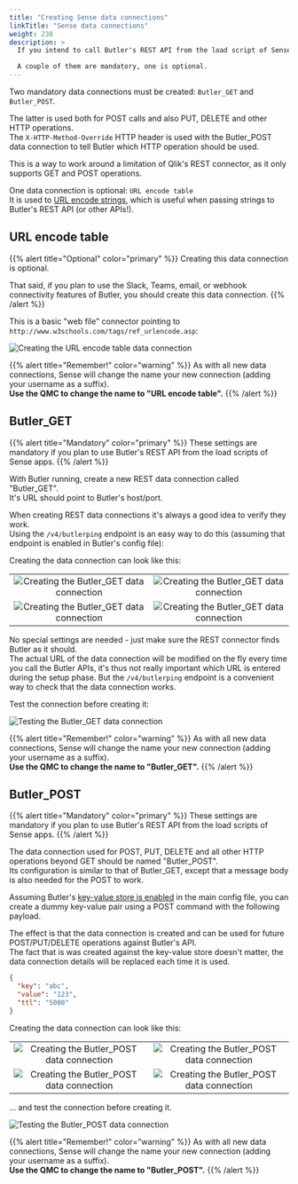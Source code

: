 ```yaml
---
title: "Creating Sense data connections"
linkTitle: "Sense data connections"
weight: 230
description: >
  If you intend to call Butler's REST API from the load script of Sense apps, you must create a few data connections first.

  A couple of them are mandatory, one is optional.
---
```


Two mandatory data connections must be created: `Butler_GET` and `Butler_POST`.

The latter is used both for POST calls and also PUT, DELETE and other HTTP operations.  
The `X-HTTP-Method-Override` HTTP header is used with the Butler_POST data connection to tell Butler which HTTP operation should be used.

This is a way to work around a limitation of Qlik's REST connector, as it only supports GET and POST operations.

One data connection is optional: `URL encode table`  
It is used to [URL encode strings](https://www.w3schools.com/tags/ref_urlencode.ASP), which is useful when passing strings to Butler's REST API (or other APIs!).

## URL encode table

{{% alert title="Optional" color="primary" %}}
Creating this data connection is optional.

That said, if you plan to use the Slack, Teams, email, or webhook connectivity features of Butler, you should create this data connection.
{{% /alert %}}

This is a basic "web file" connector pointing to `http://www.w3schools.com/tags/ref_urlencode.asp`:

![Creating the URL encode table data connection](url_encode-1.png "Creating the URL encode table data connection")

{{% alert title="Remember!" color="warning" %}}
As with all new data connections, Sense will change the name your new connection (adding your username as a suffix).  
**Use the QMC to change the name to "URL encode table".**
{{% /alert %}}

## Butler_GET

{{% alert title="Mandatory" color="primary" %}}
These settings are mandatory if you plan to use Butler's REST API from the load scripts of Sense apps.
{{% /alert %}}

With Butler running, create a new REST data connection called "Butler_GET".  
It's URL should point to Butler's host/port.

When creating REST data connections it's always a good idea to verify they work.  
Using the `/v4/butlerping` endpoint is an easy way to do this (assuming that endpoint is enabled in Butler's config file):

Creating the data connection can look like this:

|                                                                                                        |                                                                                                        |
| :----------------------------------------------------------------------------------------------------: | :----------------------------------------------------------------------------------------------------: |
| ![Creating the Butler_GET data connection](butler_get-1.png "Creating the Butler_GET data connection") | ![Creating the Butler_GET data connection](butler_get-2.png "Creating the Butler_GET data connection") |
| ![Creating the Butler_GET data connection](butler_get-3.png "Creating the Butler_GET data connection") | ![Creating the Butler_GET data connection](butler_get-4.png "Creating the Butler_GET data connection") |

No special settings are needed - just make sure the REST connector finds Butler as it should.  
The actual URL of the data connection will be modified on the fly every time you call the Butler APIs, it's thus not really important which URL is entered during the setup phase. But the `/v4/butlerping` endpoint is a convenient way to check that the data connection works.

Test the connection before creating it:

![Testing the Butler_GET data connection](butler_get_connection-test-succeeded-1.png "Testing the Butler_GET data connection")

{{% alert title="Remember!" color="warning" %}}
As with all new data connections, Sense will change the name your new connection (adding your username as a suffix).  
**Use the QMC to change the name to "Butler_GET".**
{{% /alert %}}

## Butler_POST

{{% alert title="Mandatory" color="primary" %}}
These settings are mandatory if you plan to use Butler's REST API from the load scripts of Sense apps.
{{% /alert %}}

The data connection used for POST, PUT, DELETE and all other HTTP operations beyond GET should be named "Butler_POST".  
Its configuration is similar to that of Butler_GET, except that a message body is also needed for the POST to work.

Assuming Butler's [key-value store is enabled](/docs/getting-started/setup/key-value-store) in the main config file, you can create a dummy key-value pair using a POST command with the following payload.

The effect is that the data connection is created and can be used for future POST/PUT/DELETE operations against Butler's API.  
The fact that is was created against the key-value store doesn't matter, the data connection details will be replaced each time it is used.

```json
{
  "key": "abc",
  "value": "123",
  "ttl": "5000"
}
```

Creating the data connection can look like this:

|                                                                                                           |                                                                                                           |
| :-------------------------------------------------------------------------------------------------------: | :-------------------------------------------------------------------------------------------------------: |
| ![Creating the Butler_POST data connection](butler_post-1.png "Creating the Butler_POST data connection") | ![Creating the Butler_POST data connection](butler_post-2.png "Creating the Butler_POST data connection") |
| ![Creating the Butler_POST data connection](butler_post-3.png "Creating the Butler_POST data connection") | ![Creating the Butler_POST data connection](butler_post-4.png "Creating the Butler_POST data connection") |

... and test the connection before creating it.

![Testing the Butler_POST data connection](butler_post_connection-test-succeeded-1.png "Testing the Butler_POST data connection")

{{% alert title="Remember!" color="warning" %}}
As with all new data connections, Sense will change the name your new connection (adding your username as a suffix).  
**Use the QMC to change the name to "Butler_POST".**
{{% /alert %}}
